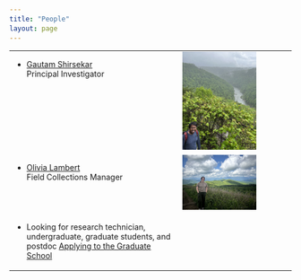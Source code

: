 ```yaml
---
title: "People"
layout: page
---
```



<table height="70%">
  
  <tr><td width="10%" height="60%" valign="top" align="left">
  <ul>
  <li>
       <a href="/files/CV_GS_UTK.pdf" target="_blank">Gautam Shirsekar</a> <br/>
    Principal Investigator
  </li>
</ul>
   
</td>
    <td width="60%" height="60%" valign="top" style="border: none;">
      <img style="float: center;" src="/assets/images/Gautam_BigSouthFork1.jpeg" height="70%" width="70%"/>
    </td>
    </tr>

<tr><td width="10%" height="60%" valign="top" align="left">
  <ul>
  <li>
       <a href="" target="_blank">Olivia Lambert</a><br />
    Field Collections Manager
  </li>
    
</ul>
   
</td>
    <td width="60%" height="60%" valign="top" style="border: none;">
      <img style="float: center;" src="/assets/images/Olivia.jpeg" height="70%" width="70%"/>
    </td>
    </tr>
    
<tr><td width="60%" height="60%" valign="top" align="left">
  <ul>
  <li>
       Looking for research technician, undergraduate, graduate students, and postdoc 
        <a href="https://gradschool.utk.edu/future-students/office-of-graduate-admissions/applying-to-graduate-school/" target="_blank"> Applying to the Graduate School</a> 

  </li>
</ul>
   
</td>
    <td  valign="top" style="border: none;">  
    </td>
  </tr>
</table>
